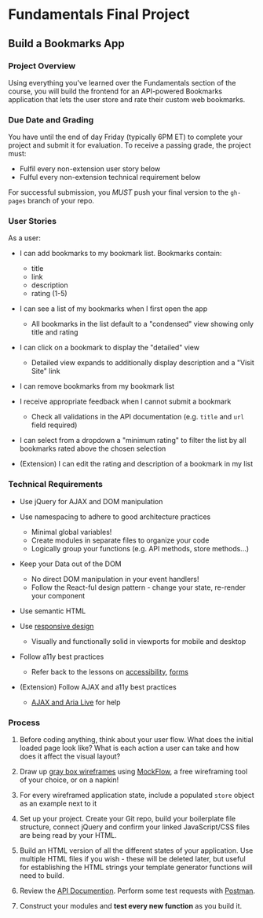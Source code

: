 # Fundamentals Final Project
## Build a Bookmarks App

### Project Overview
Using everything you've learned over the Fundamentals section of the course, you will build the frontend for an API-powered Bookmarks application that lets the user store and rate their custom web bookmarks.

### Due Date and Grading
You have until the end of day Friday (typically 6PM ET) to complete your project and submit it for evaluation. To receive a passing grade, the project must:

* Fulfil every non-extension user story below
* Fulful every non-extension technical requirement below

For successful submission, you *MUST* push your final version to the `gh-pages` branch of your repo.

### User Stories

As a user:
* I can add bookmarks to my bookmark list. Bookmarks contain:
  * title
  * link
  * description
  * rating (1-5)

* I can see a list of my bookmarks when I first open the app
  * All bookmarks in the list default to a "condensed" view showing only title and rating

* I can click on a bookmark to display the "detailed" view
  * Detailed view expands to additionally display description and a "Visit Site" link

* I can remove bookmarks from my bookmark list

* I receive appropriate feedback when I cannot submit a bookmark
  * Check all validations in the API documentation (e.g. `title` and `url` field required)

* I can select from a dropdown a "minimum rating" to filter the list by all bookmarks rated above the chosen selection

* (Extension) I can edit the rating and description of a bookmark in my list

### Technical Requirements

* Use jQuery for AJAX and DOM manipulation

* Use namespacing to adhere to good architecture practices
  * Minimal global variables!
  * Create modules in separate files to organize your code
  * Logically group your functions (e.g. API methods, store methods...)

* Keep your Data out of the DOM
  * No direct DOM manipulation in your event handlers!
  * Follow the React-ful design pattern - change your state, re-render your component

* Use semantic HTML

* Use [responsive design](https://courses.thinkful.com/web-dev-001v1/lesson/1.6)
  * Visually and functionally solid in viewports for mobile and desktop

* Follow a11y best practices
  * Refer back to the lessons on [accessibility](https://courses.thinkful.com/web-dev-001v1/assignment/1.2.5), [forms](https://courses.thinkful.com/web-dev-001v1/assignment/1.5.1)
  
* (Extension) Follow AJAX and a11y best practices
  * [AJAX and Aria Live](https://courses.thinkful.com/web-dev-002v1/assignment/1.2.3) for help


### Process

1) Before coding anything, think about your user flow. What does the initial loaded page look like?  What is each action a user can take and how does it affect the visual layout?

2) Draw up [gray box wireframes](http://bradfrost.com/blog/post/html-wireframes/) using [MockFlow](http://mockflow.com), a free wireframing tool of your choice, or on a napkin!

3) For every wireframed application state, include a populated `store` object as an example next to it

4) Set up your project.  Create your Git repo, build your boilerplate file structure, connect jQuery and confirm your linked JavaScript/CSS files are being read by your HTML.

5) Build an HTML version of all the different states of your application. Use multiple HTML files if you wish - these will be deleted later, but useful for establishing the HTML strings your template generator functions will need to build.

6) Review the [API Documention](https://thinkful-list-api.herokuapp.com/endpoints/bookmarks). Perform some test requests with [Postman](https://chrome.google.com/webstore/detail/postman/fhbjgbiflinjbdggehcddcbncdddomop?hl=en). 

7) Construct your modules and **test every new function** as you build it.
